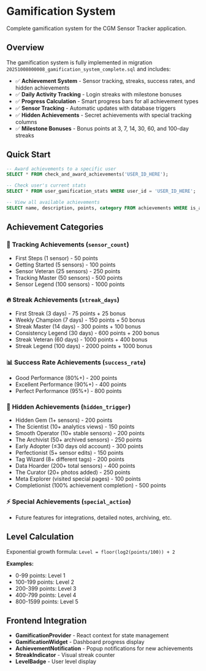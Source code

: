 # Gamification System

Complete gamification system for the CGM Sensor Tracker application.

## Overview

The gamification system is fully implemented in migration `20251008000008_gamification_system_complete.sql` and includes:

- ✅ **Achievement System** - Sensor tracking, streaks, success rates, and hidden achievements
- ✅ **Daily Activity Tracking** - Login streaks with milestone bonuses  
- ✅ **Progress Calculation** - Smart progress bars for all achievement types
- ✅ **Sensor Tracking** - Automatic updates with database triggers
- ✅ **Hidden Achievements** - Secret achievements with special tracking columns
- ✅ **Milestone Bonuses** - Bonus points at 3, 7, 14, 30, 60, and 100-day streaks

## Quick Start

```sql
-- Award achievements to a specific user
SELECT * FROM check_and_award_achievements('USER_ID_HERE');

-- Check user's current stats
SELECT * FROM user_gamification_stats WHERE user_id = 'USER_ID_HERE';

-- View all available achievements
SELECT name, description, points, category FROM achievements WHERE is_active = true;
```

## Achievement Categories

### 🎯 **Tracking Achievements** (`sensor_count`)
- First Steps (1 sensor) - 50 points
- Getting Started (5 sensors) - 100 points  
- Sensor Veteran (25 sensors) - 250 points
- Tracking Master (50 sensors) - 500 points
- Sensor Legend (100 sensors) - 1000 points

### 🔥 **Streak Achievements** (`streak_days`)
- First Streak (3 days) - 75 points + 25 bonus
- Weekly Champion (7 days) - 150 points + 50 bonus
- Streak Master (14 days) - 300 points + 100 bonus
- Consistency Legend (30 days) - 600 points + 200 bonus
- Streak Veteran (60 days) - 1000 points + 400 bonus
- Streak Legend (100 days) - 2000 points + 1000 bonus

### 📊 **Success Rate Achievements** (`success_rate`)
- Good Performance (80%+) - 200 points
- Excellent Performance (90%+) - 400 points  
- Perfect Performance (95%+) - 800 points

### 🔮 **Hidden Achievements** (`hidden_trigger`)
- Hidden Gem (1+ sensors) - 200 points
- The Scientist (10+ analytics views) - 150 points
- Smooth Operator (10+ stable sensors) - 200 points
- The Archivist (50+ archived sensors) - 250 points
- Early Adopter (≤30 days old account) - 300 points
- Perfectionist (5+ sensor edits) - 150 points
- Tag Wizard (8+ different tags) - 200 points
- Data Hoarder (200+ total sensors) - 400 points
- The Curator (20+ photos added) - 250 points
- Meta Explorer (visited special pages) - 100 points
- Completionist (100% achievement completion) - 500 points

### ⚡ **Special Achievements** (`special_action`)
- Future features for integrations, detailed notes, archiving, etc.

## Level Calculation

Exponential growth formula: `Level = floor(log2(points/100)) + 2`

**Examples:**
- 0-99 points: Level 1
- 100-199 points: Level 2
- 200-399 points: Level 3
- 400-799 points: Level 4
- 800-1599 points: Level 5

## Frontend Integration

- **GamificationProvider** - React context for state management
- **GamificationWidget** - Dashboard progress display
- **AchievementNotification** - Popup notifications for new achievements
- **StreakIndicator** - Visual streak counter
- **LevelBadge** - User level display